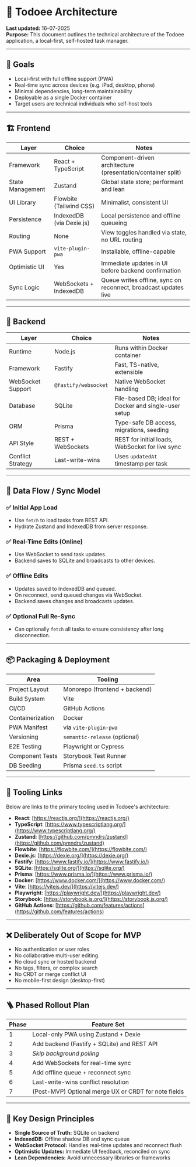 # 🧱 Todoee Architecture

**Last updated:** 16-07-2025  
**Purpose:** This document outlines the technical architecture of the Todoee application, a local-first, self-hosted task manager.

---

## 🎯 Goals

- Local-first with full offline support (PWA)
- Real-time sync across devices (e.g. iPad, desktop, phone)
- Minimal dependencies, long-term maintainability
- Deployable as a single Docker container
- Target users are technical individuals who self-host tools

---

## 🏗️ Frontend

| Layer               | Choice                        | Notes |
|---------------------|-------------------------------|-------|
| Framework           | React + TypeScript            | Component-driven architecture (presentation/container split) |
| State Management    | Zustand                       | Global state store; performant and lean |
| UI Library          | Flowbite (Tailwind CSS)       | Minimalist, consistent UI |
| Persistence         | IndexedDB (via Dexie.js)      | Local persistence and offline queueing |
| Routing             | None                          | View toggles handled via state, no URL routing |
| PWA Support         | `vite-plugin-pwa`             | Installable, offline-capable |
| Optimistic UI       | Yes                           | Immediate updates in UI before backend confirmation |
| Sync Logic          | WebSockets + IndexedDB        | Queue writes offline, sync on reconnect, broadcast updates live |

---

## 🔧 Backend

| Layer            | Choice               | Notes |
|------------------|----------------------|-------|
| Runtime          | Node.js              | Runs within Docker container |
| Framework        | Fastify              | Fast, TS-native, extensible |
| WebSocket Support| `@fastify/websocket` | Native WebSocket handling |
| Database         | SQLite               | File-based DB; ideal for Docker and single-user setup |
| ORM              | Prisma               | Type-safe DB access, migrations, seeding |
| API Style        | REST + WebSockets    | REST for initial loads, WebSocket for live sync |
| Conflict Strategy| Last-write-wins      | Uses `updatedAt` timestamp per task |

---

## 🔄 Data Flow / Sync Model

### ✅ Initial App Load
- Use `fetch` to load tasks from REST API.
- Hydrate Zustand and IndexedDB from server response.

### ✅ Real-Time Edits (Online)
- Use WebSocket to send task updates.
- Backend saves to SQLite and broadcasts to other devices.

### ✅ Offline Edits
- Updates saved to IndexedDB and queued.
- On reconnect, send queued changes via WebSocket.
- Backend saves changes and broadcasts updates.

### ✅ Optional Full Re-Sync
- Can optionally `fetch` all tasks to ensure consistency after long disconnection.

---

## 📦 Packaging & Deployment

| Area           | Tooling                  |
|----------------|--------------------------|
| Project Layout | Monorepo (frontend + backend) |
| Build System   | Vite                     |
| CI/CD          | GitHub Actions           |
| Containerization| Docker                  |
| PWA Manifest   | via `vite-plugin-pwa`    |
| Versioning     | `semantic-release` (optional) |
| E2E Testing    | Playwright or Cypress    |
| Component Tests| Storybook Test Runner    |
| DB Seeding     | Prisma `seed.ts` script  |

---

## 🔗 Tooling Links

Below are links to the primary tooling used in Todoee's architecture:

- **React**: [https://reactjs.org/](https://reactjs.org/)
- **TypeScript**: [https://www.typescriptlang.org/](https://www.typescriptlang.org/)
- **Zustand**: [https://github.com/pmndrs/zustand](https://github.com/pmndrs/zustand)
- **Flowbite**: [https://flowbite.com/](https://flowbite.com/)
- **Dexie.js**: [https://dexie.org/](https://dexie.org/)
- **Fastify**: [https://www.fastify.io/](https://www.fastify.io/)
- **SQLite**: [https://sqlite.org/](https://sqlite.org/)
- **Prisma**: [https://www.prisma.io/](https://www.prisma.io/)
- **Docker**: [https://www.docker.com/](https://www.docker.com/)
- **Vite**: [https://vitejs.dev/](https://vitejs.dev/)
- **Playwright**: [https://playwright.dev/](https://playwright.dev/)
- **Storybook**: [https://storybook.js.org/](https://storybook.js.org/)
- **GitHub Actions**: [https://github.com/features/actions](https://github.com/features/actions)

---

## ❌ Deliberately Out of Scope for MVP

- No authentication or user roles
- No collaborative multi-user editing
- No cloud sync or hosted backend
- No tags, filters, or complex search
- No CRDT or merge conflict UI
- No mobile-first design (desktop-first)

---

## 🪜 Phased Rollout Plan

| Phase | Feature Set                            |
|-------|----------------------------------------|
| 1     | Local-only PWA using Zustand + Dexie   |
| 2     | Add backend (Fastify + SQLite) and REST API |
| 3     | *Skip background polling*              |
| 4     | Add WebSockets for real-time sync      |
| 5     | Add offline queue + reconnect sync     |
| 6     | Last-write-wins conflict resolution    |
| 7     | (Post-MVP) Optional merge UX or CRDT for note fields |

---

## 🔖 Key Design Principles

- **Single Source of Truth:** SQLite on backend
- **IndexedDB:** Offline shadow DB and sync queue
- **WebSocket Protocol:** Handles real-time updates and reconnect flush
- **Optimistic Updates:** Immediate UI feedback, reconciled on sync
- **Lean Dependencies:** Avoid unnecessary libraries or frameworks